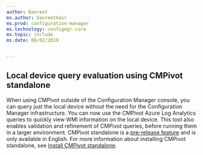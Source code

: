 ```yaml
---
author: Banreet
ms.author: banreetkaur
ms.prod: configuration-manager
ms.technology: configmgr-core
ms.topic: include
ms.date: 08/02/2019


---
```


## Local device query evaluation using CMPivot standalone
<!--3197353-->
When using CMPivot outside of the Configuration Manager console, you can query just the local device without the need for the Configuration Manager infrastructure. You can now use the CMPivot Azure Log Analytics queries to quickly view WMI information on the local device. This tool also enables validation and refinement of CMPivot queries, before running them in a larger environment. CMPivot standalone is a [pre-release feature](../../../../servers/manage/pre-release-features.md#list-of-pre-release-features) and is only available in English. For more information about installing CMPivot standalone, see [Install CMPivot standalone](../../../../servers/manage/cmpivot.md#install-cmpivot-standalone).
